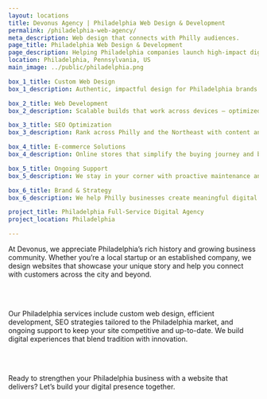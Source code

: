 ```yaml
---
layout: locations
title: Devonus Agency | Philadelphia Web Design & Development
permalink: /philadelphia-web-agency/
meta_description: Web design that connects with Philly audiences.
page_title: Philadelphia Web Design & Development
page_description: Helping Philadelphia companies launch high-impact digital platforms.
location: Philadelphia, Pennsylvania, US
main_image: ../public/philadelphia.png

box_1_title: Custom Web Design
box_1_description: Authentic, impactful design for Philadelphia brands who want to stand out online.

box_2_title: Web Development
box_2_description: Scalable builds that work across devices — optimized for performance and growth.

box_3_title: SEO Optimization
box_3_description: Rank across Philly and the Northeast with content and SEO that speaks your language.

box_4_title: E-commerce Solutions
box_4_description: Online stores that simplify the buying journey and boost your conversion rate.

box_5_title: Ongoing Support
box_5_description: We stay in your corner with proactive maintenance and updates.

box_6_title: Brand & Strategy
box_6_description: We help Philly businesses create meaningful digital brands that last.

project_title: Philadelphia Full-Service Digital Agency
project_location: Philadelphia

---
```


At Devonus, we appreciate Philadelphia’s rich history and growing business community. Whether you’re a local startup or an established company, we design websites that showcase your unique story and help you connect with customers across the city and beyond.

<br>  
<br>

Our Philadelphia services include custom web design, efficient development, SEO strategies tailored to the Philadelphia market, and ongoing support to keep your site competitive and up-to-date. We build digital experiences that blend tradition with innovation.

<br>  
<br>

Ready to strengthen your Philadelphia business with a website that delivers? Let’s build your digital presence together.
